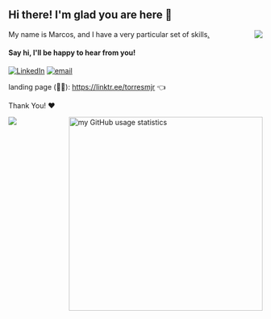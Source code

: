 ## Hi there! I'm glad you are here 👋
<img align="right" src="https://github-readme-stats.vercel.app/api/top-langs/?username=marcmam2&theme=dark&hide_langs_below=1"/>

My name is Marcos, and I have a very particular set of skills[.](https://c.tenor.com/DATBw-bd_ZoAAAAC/taken-set.gif)

#### Say hi, I'll be happy to hear from you!
[![LinkedIn](https://img.shields.io/badge/-LinkedIn-%230077B5?style=for-the-badge&logo=linkedin&logoColor=white)](https://www.linkedin.com/in/jrmarcos/)
[![email](https://img.shields.io/badge/-email-c14438?style=for-the-badge&logo=gmail&logoColor=white)](mailto:marcmam2@gmail.com)

landing page (:link::deciduous_tree:): https://linktr.ee/torresmjr :point_left:

Thank You! :heart:

<img align="right" src="https://github-readme-stats.vercel.app/api?username=marcmam2&show_icons=true&theme=tokyonight" alt="my GitHub usage statistics" width="384"/>

<img src="https://komarev.com/ghpvc/?username=marcmam2">

<!--
**marcmam2/marcmam2** is a ✨ _special_ ✨ repository because its `README.md` (this file) appears on your GitHub profile.

Here are some ideas to get you started:

- 🔭 I’m currently working on ...
- 🌱 I’m currently learning ...
- 👯 I’m looking to collaborate on ...
- 🤔 I’m looking for help with ...
- 💬 Ask me about ...
- 📫 How to reach me: ...
- 😄 Pronouns: ...
- ⚡ Fun fact: ...

cool emojis:

🎓 :mortar_board:
:octocat:
☕ :coffee:

| [<img src="https://" alt="alt text" width="32">](https://) | [<img src="https://" alt="alt text" width="30">](https://) | [<img src="https://" alt="alt text" height="32">](mailto:)
---|---|---

[![GitHub](https://img.shields.io/badge/-Github-000?style=for-the-badge&logo=Github&logoColor=white)](https://github.com/marcmam2) (yes, yes, I know...)

<img width="300px" align="right" src="https://raw.githubusercontent.com/marcmam2/marcmam2/development/-4954486454201985516_121.jpg"/>

<a href="https://github.com/marcmam2/snaker">
 <img align="center" src="https://github-readme-stats.vercel.app/api/pin/?username=marcmam2&repo=snaker&theme=dark" />
</a>

<p align="left">
<a href="https://www.linkedin.com/in/torremjr" target="_blank" rel="noopener noreferrer"><img src="https://img.icons8.com/plasticine/100/000000/linkedin.png" width="50" /></a>
<a href="mailto:marcmam2@gmail.com" target="_blank" rel="noopener noreferrer"><img src="https://img.icons8.com/plasticine/100/000000/gmail.png"  width="50" /></a>
</p>

```javascript
const me = {
  hobbies: [memes, anime, business (yeah!), did I say anime?, talk about cool ideas, learn],
}
```

<img alt="alt textr" src="https://" style="width: 100%, height: auto, margin-left: auto, margin-left: auto" />

-->
